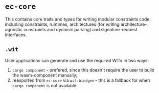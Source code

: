 # `ec-core`

This contains core traits and types for writing modular constraints code, including constraints, runtimes, architectures (for writing architecture-agnostic constraints and dynamic parsing) and signature-request interfaces.

## `.wit`

User applications can generate and use the required WITs in two ways:

1. `cargo component` - prefered, since this doesn't require the user to build the wasm-component manually;
2. reexported from `ec-core` via `wit-bindgen` - this is a fallback for when `cargo component` is not available.
